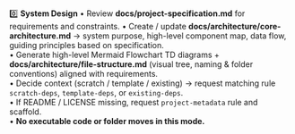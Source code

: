 0️⃣ **System Design**
• Review **docs/project-specification.md** for requirements and constraints.
• Create / update **docs/architecture/core-architecture.md** → system purpose, high-level component map, data flow, guiding principles based on specification.  
• Generate high-level Mermaid Flowchart TD diagrams + **docs/architecture/file-structure.md** (visual tree, naming & folder conventions) aligned with requirements.  
• Decide context (scratch / template / existing) → request matching rule `scratch-deps`, `template-deps`, or `existing-deps`.  
• If README / LICENSE missing, request `project-metadata` rule and scaffold.  
• **No executable code or folder moves in this mode.**
